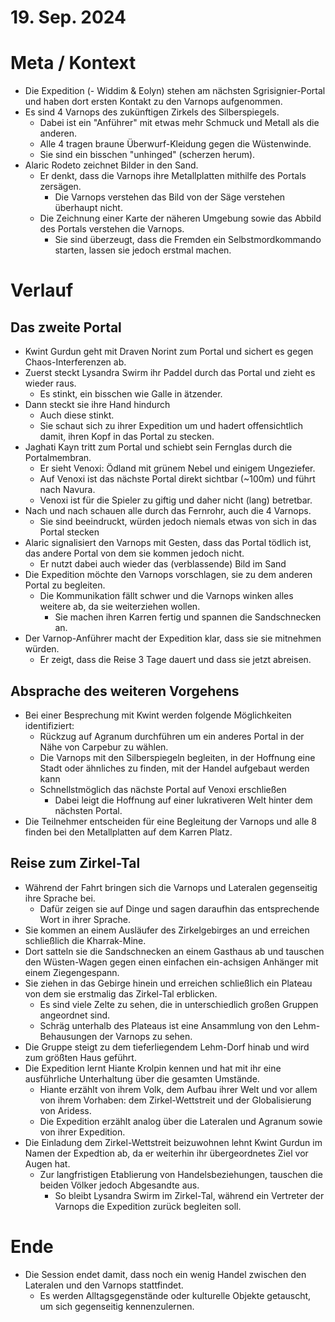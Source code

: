 # 19. Sep. 2024

# Meta / Kontext
* Die Expedition (- Widdim & Eolyn) stehen am nächsten Sgrisignier-Portal und haben dort ersten Kontakt zu den Varnops aufgenommen.
* Es sind 4 Varnops des zukünftigen Zirkels des Silberspiegels.
    * Dabei ist ein "Anführer" mit etwas mehr Schmuck und Metall als die anderen.
    * Alle 4 tragen braune Überwurf-Kleidung gegen die Wüstenwinde.
    * Sie sind ein bisschen "unhinged" (scherzen herum). 
* Alaric Rodeto zeichnet Bilder in den Sand.
    * Er denkt, dass die Varnops ihre Metallplatten mithilfe des Portals zersägen.
        * Die Varnops verstehen das Bild von der Säge verstehen überhaupt nicht.
    * Die Zeichnung einer Karte der näheren Umgebung sowie das Abbild des Portals verstehen die Varnops.
        * Sie sind überzeugt, dass die Fremden ein Selbstmordkommando starten, lassen sie jedoch erstmal machen.

# Verlauf

## Das zweite Portal
* Kwint Gurdun geht mit Draven Norint zum Portal und sichert es gegen Chaos-Interferenzen ab.
* Zuerst steckt Lysandra Swirm ihr Paddel durch das Portal und zieht es wieder raus. 
    * Es stinkt, ein bisschen wie Galle in ätzender.
* Dann steckt sie ihre Hand hindurch
    * Auch diese stinkt. 
    * Sie schaut sich zu ihrer Expedition um und hadert offensichtlich damit, ihren Kopf in das Portal zu stecken.
* Jaghati Kayn tritt zum Portal und schiebt sein Fernglas durch die Portalmembran.
    * Er sieht Venoxi: Ödland mit grünem Nebel und einigem Ungeziefer.
    * Auf Venoxi ist das nächste Portal direkt sichtbar (~100m) und führt nach Navura.
    * Venoxi ist für die Spieler zu giftig und daher nicht (lang) betretbar.
* Nach und nach schauen alle durch das Fernrohr, auch die 4 Varnops.
    * Sie sind beeindruckt, würden jedoch niemals etwas von sich in das Portal stecken
* Alaric signalisiert den Varnops mit Gesten, dass das Portal tödlich ist, das andere Portal von dem sie kommen jedoch nicht.
    * Er nutzt dabei auch wieder das (verblassende) Bild im Sand
* Die Expedition möchte den Varnops vorschlagen, sie zu dem anderen Portal zu begleiten.
    * Die Kommunikation fällt schwer und die Varnops winken alles weitere ab, da sie weiterziehen wollen.
        * Sie machen ihren Karren fertig und spannen die Sandschnecken an.
* Der Varnop-Anführer macht der Expedition klar, dass sie sie mitnehmen würden. 
    * Er zeigt, dass die Reise 3 Tage dauert und dass sie jetzt abreisen.

## Absprache des weiteren Vorgehens
* Bei einer Besprechung mit Kwint werden folgende Möglichkeiten identifiziert:
    * Rückzug auf Agranum durchführen um ein anderes Portal in der Nähe von Carpebur zu wählen.
    * Die Varnops mit den Silberspiegeln begleiten, in der Hoffnung eine Stadt oder ähnliches zu finden, mit der Handel aufgebaut werden kann
    * Schnellstmöglich das nächste Portal auf Venoxi erschließen 
        * Dabei leigt die Hoffnung auf einer lukrativeren Welt hinter dem nächsten Portal.
* Die Teilnehmer entscheiden für eine Begleitung der Varnops und alle 8 finden bei den Metallplatten auf dem Karren Platz.

## Reise zum Zirkel-Tal
* Während der Fahrt bringen sich die Varnops und Lateralen gegenseitig ihre Sprache bei.
    * Dafür zeigen sie auf Dinge und sagen daraufhin das entsprechende Wort in ihrer Sprache.
* Sie kommen an einem Ausläufer des Zirkelgebirges an und erreichen schließlich die Kharrak-Mine.
* Dort satteln sie die Sandschnecken an einem Gasthaus ab und tauschen den Wüsten-Wagen gegen einen einfachen ein-achsigen Anhänger mit einem Ziegengespann.
* Sie ziehen in das Gebirge hinein und erreichen schließlich ein Plateau von dem sie erstmalig das Zirkel-Tal erblicken.
    * Es sind viele Zelte zu sehen, die in unterschiedlich großen Gruppen angeordnet sind.
    * Schräg unterhalb des Plateaus ist eine Ansammlung von den Lehm-Behausungen der Varnops zu sehen.
* Die Gruppe steigt zu dem tieferliegendem Lehm-Dorf hinab und wird zum größten Haus geführt.
* Die Expedition lernt Hiante Krolpin kennen und hat mit ihr eine ausführliche Unterhaltung über die gesamten Umstände.
    * Hiante erzählt von ihrem Volk, dem Aufbau ihrer Welt und vor allem von ihrem Vorhaben: dem Zirkel-Wettstreit und der Globalisierung von Aridess.
    * Die Expedition erzählt analog über die Lateralen und Agranum sowie von ihrer Expedition.
* Die Einladung dem Zirkel-Wettstreit beizuwohnen lehnt Kwint Gurdun im Namen der Expedtion ab, da er weiterhin ihr übergeordnetes Ziel vor Augen hat.
    * Zur langfristigen Etablierung von Handelsbeziehungen, tauschen die beiden Völker jedoch Abgesandte aus.
        * So bleibt Lysandra Swirm im Zirkel-Tal, während ein Vertreter der Varnops die Expedition zurück begleiten soll.

# Ende
* Die Session endet damit, dass noch ein wenig Handel zwischen den Lateralen und den Varnops stattfindet.
    * Es werden Alltagsgegenstände oder kulturelle Objekte getauscht, um sich gegenseitig kennenzulernen.

